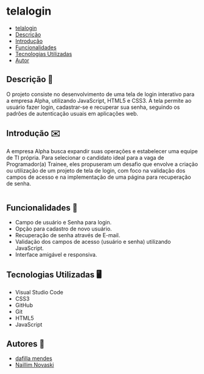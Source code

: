 # telalogin
 
* [telalogin](#telalogin)
* [Descrição](#descrição)
* [Introdução](#introdução)
* [Funcionalidades](#funcionalidades)
* [Tecnologias Utilizadas](#tecnologias-utilizadas)
* [Autor](#autor)
 
 
## Descrição 📖
O projeto consiste no desenvolvimento de uma tela de login interativo para a empresa Alpha, utilizando JavaScript, HTML5 e CSS3. A tela permite ao usuário fazer login, cadastrar-se e recuperar sua senha, seguindo os padrões de autenticação usuais em aplicações web.
 
## Introdução ✉️
A empresa Alpha busca expandir suas operações e estabelecer uma equipe de TI própria. Para selecionar o candidato ideal para a vaga de Programador(a) Trainee, eles propuseram um desafio que envolve a criação ou utilização de um projeto de tela de login, com foco na validação dos campos de acesso e na implementação de uma página para recuperação de senha.

<img scr= "Captura de telalogin.png">

## Funcionalidades 🧠
- Campo de usuário e Senha para login.
- Opção para cadastro de novo usuário.
- Recuperação de senha através de E-mail.
- Validação dos campos de acesso (usuário e senha) utilizando JavaScript.
- Interface amigável e responsiva.
 
## Tecnologias Utilizadas 🖥️  
- Visual Studio Code
- CSS3
- GitHub
- Git
- HTML5
- JavaScript
 
 
## Autores 👥
- [dafilla mendes](https://github.com/mendesdafilla)
- [Naillim Novaski](https://github.com/naillimnovaski)